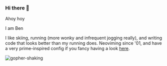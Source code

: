 ### Hi there 👋

Ahoy hoy

I am Ben

I like skiing, running (more wonky and infrequent jogging really), and writing code that looks better than my running does. Neoviming since '01, and have a very prime-inspired config if you fancy having a look [here](https://github.com/HactuallyBenji/neovimrc).

![gopher-shaking](https://github.com/HactuallyBenji/HactuallyBenji/assets/38388426/c795ad9c-7ef2-4e3a-8884-e3cd163a6c0a)


<!--
**HactuallyBenji/HactuallyBenji** is a ✨ _special_ ✨ repository because its `README.md` (this file) appears on your GitHub profile.

Here are some ideas to get you started:

- 🔭 I’m currently working on ...
- 🌱 I’m currently learning ...
- 👯 I’m looking to collaborate on ...
- 🤔 I’m looking for help with ...
- 💬 Ask me about ...
- 📫 How to reach me: ...
- 😄 Pronouns: ...
- ⚡ Fun fact: ...
-->


